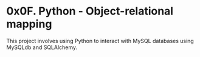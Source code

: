 # 0x0F. Python - Object-relational mapping
This project involves using Python to interact with MySQL databases using MySQLdb and SQLAlchemy.
